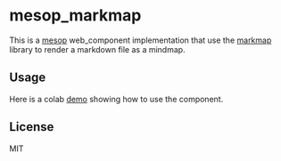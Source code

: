# mesop_markmap

This is a [mesop](https://github.com/google/mesop) web_component implementation that use the [markmap](https://github.com/gera2ld/markmap) library to render a markdown file as a mindmap.

## Usage

Here is a colab [demo](https://colab.research.google.com/drive/17gXlsXPDeo6hcFl1oOyrZ58FTozviN45?usp=sharing) showing how to use the component.


## License

MIT